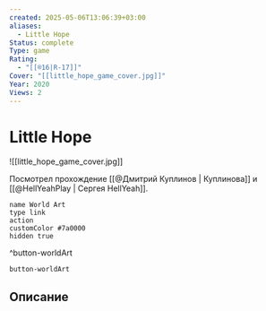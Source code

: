 ```yaml
---
created: 2025-05-06T13:06:39+03:00
aliases:
  - Little Hope
Status: complete
Type: game
Rating:
  - "[[®️16|R-17]]"
Cover: "[[little_hope_game_cover.jpg]]"
Year: 2020
Views: 2
---
```


# Little Hope

![[little_hope_game_cover.jpg]]

Посмотрел прохождение [[@Дмитрий Куплинов | Куплинова]] и [[@HellYeahPlay | Сергея HellYeah]].

```button
name World Art
type link
action 
customColor #7a0000
hidden true
```
^button-worldArt



`button-worldArt`

## Описание


